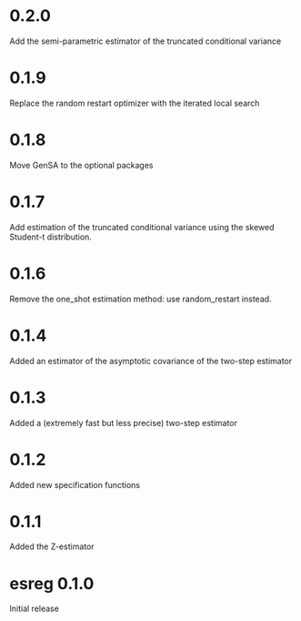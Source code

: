 # 0.2.0
Add the semi-parametric estimator of the truncated conditional variance

# 0.1.9
Replace the random restart optimizer with the iterated local search

# 0.1.8
Move GenSA to the optional packages

# 0.1.7
Add estimation of the truncated conditional variance using the skewed Student-t distribution.

# 0.1.6
Remove the one_shot estimation method: use random_restart instead.

# 0.1.4
Added an estimator of the asymptotic covariance of the two-step estimator

# 0.1.3
Added a (extremely fast but less precise) two-step estimator

# 0.1.2
Added new specification functions

# 0.1.1
Added the Z-estimator

# esreg 0.1.0
Initial release
